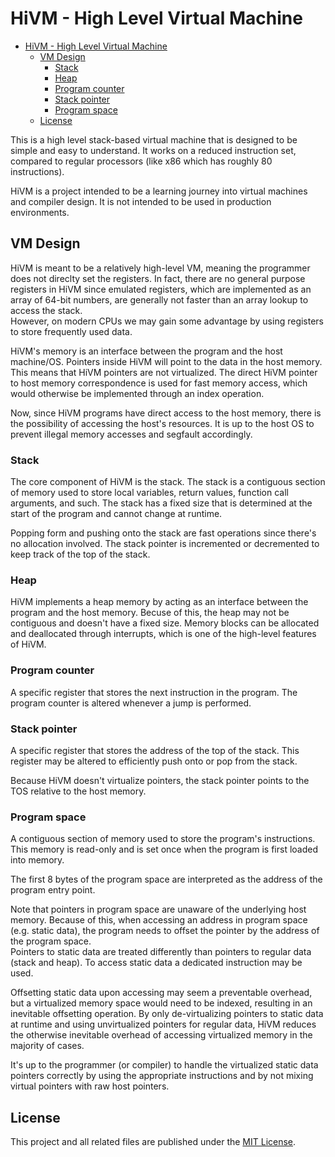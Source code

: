 # HiVM - High Level Virtual Machine

- [HiVM - High Level Virtual Machine](#hivm---high-level-virtual-machine)
  - [VM Design](#vm-design)
    - [Stack](#stack)
    - [Heap](#heap)
    - [Program counter](#program-counter)
    - [Stack pointer](#stack-pointer)
    - [Program space](#program-space)
  - [License](#license)

This is a high level stack-based virtual machine that is designed to be simple and easy to understand. It works on a reduced instruction set, compared to regular processors (like x86 which has roughly 80 instructions).

HiVM is a project intended to be a learning journey into virtual machines and compiler design. It is not intended to be used in production environments.

## VM Design

HiVM is meant to be a relatively high-level VM, meaning the programmer does not direclty set the registers. In fact, there are no general purpose registers in HiVM since emulated registers, which are implemented as an array of 64-bit numbers, are generally not faster than an array lookup to access the stack.  
However, on modern CPUs we may gain some advantage by using registers to store frequently used data.

HiVM's memory is an interface between the program and the host machine/OS. Pointers inside HiVM will point to the data in the host memory. This means that HiVM pointers are not virtualized. The direct HiVM pointer to host memory correspondence is used for fast memory access, which would otherwise be implemented through an index operation.

Now, since HiVM programs have direct access to the host memory, there is the possibility of accessing the host's resources. It is up to the host OS to prevent illegal memory accesses and segfault accordingly.

### Stack

The core component of HiVM is the stack. The stack is a contiguous section of memory used to store local variables, return values, function call arguments, and such.
The stack has a fixed size that is determined at the start of the program and cannot change at runtime.

Popping form and pushing onto the stack are fast operations since there's no allocation involved. The stack pointer is incremented or decremented to keep track of the top of the stack.

### Heap

HiVM implements a heap memory by acting as an interface between the program and the host memory. Becuse of this, the heap may not be contiguous and doesn't have a fixed size. Memory blocks can be allocated and deallocated through interrupts, which is one of the high-level features of HiVM.

### Program counter

A specific register that stores the next instruction in the program. The program counter is altered whenever a jump is performed.

### Stack pointer

A specific register that stores the address of the top of the stack. This register may be altered to efficiently push onto or pop from the stack.

Because HiVM doesn't virtualize pointers, the stack pointer points to the TOS relative to the host memory.

### Program space

A contiguous section of memory used to store the program's instructions. This memory is read-only and is set once when the program is first loaded into memory.

The first 8 bytes of the program space are interpreted as the address of the program entry point.

Note that pointers in program space are unaware of the underlying host memory. Because of this, when accessing an address in program space (e.g. static data), the program needs to offset the pointer by the address of the program space.  
Pointers to static data are treated differently than pointers to regular data (stack and heap). To access static data a dedicated instruction may be used.

Offsetting static data upon accessing may seem a preventable overhead, but a virtualized memory space would need to be indexed, resulting in an inevitable offsetting operation. By only de-virtualizing pointers to static data at runtime and using unvirtualized pointers for regular data, HiVM reduces the otherwise inevitable overhead of accessing virtualized memory in the majority of cases.

It's up to the programmer (or compiler) to handle the virtualized static data pointers correctly by using the appropriate instructions and by not mixing virtual pointers with raw host pointers.

## License

This project and all related files are published under the [MIT License](LICENSE).
